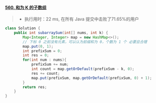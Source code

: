 #### [560. 和为 K 的子数组](https://leetcode-cn.com/problems/subarray-sum-equals-k/)

> - 执行用时：22 ms, 在所有 Java 提交中击败了71.65%的用户

```java
class Solution {
    public int subarraySum(int[] nums, int k) {
        Map<Integer, Integer> map = new HashMap<>();
        // 下标 0 之前没有元素，可以认为前缀和为 0，个数为 1 个 必要且合理
        map.put(0, 1);
        int prefixSum = 0;
        int res = 0;
        for(int num : nums){
            prefixSum += num;
            int count = map.getOrDefault(prefixSum - k, 0);
            res += count;
            map.put(prefixSum, map.getOrDefault(prefixSum, 0) + 1);
        }
        return res;
    }
}
```

